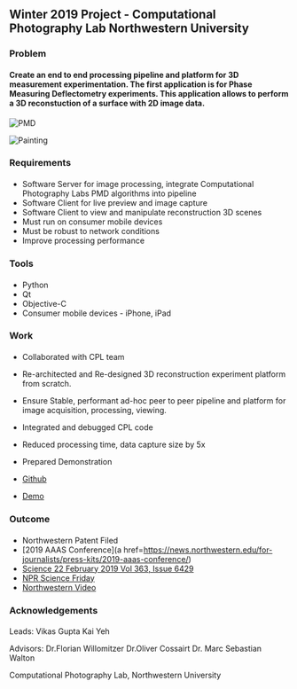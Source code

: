## Winter 2019 Project - Computational Photography Lab Northwestern University

### Problem

#### Create an end to end processing pipeline and platform for 3D measurement experimentation. The first application is for Phase Measuring Deflectometry experiments. This application allows to perform a 3D reconstuction of a surface with 2D image data. 

![PMD](https://spieswl.github.io/assets/images/projects/webrtc-perception/pmd_slide_1.png)

![Painting](https://github.com/vnmr/pmd/blob/master/w19.jpg)

### Requirements

####
* Software Server for image processing, integrate Computational Photography Labs PMD algorithms into pipeline
* Software Client for live preview and image capture
* Software Client to view and manipulate reconstruction 3D scenes
* Must run on consumer mobile devices
* Must be robust to network conditions
* Improve processing performance

### Tools

####
* Python
* Qt
* Objective-C
* Consumer mobile devices - iPhone, iPad

### Work

####
* Collaborated with CPL team
* Re-architected and Re-designed 3D reconstruction experiment platform from scratch.
* Ensure Stable, performant ad-hoc peer to peer pipeline and platform for image acquisition, processing, viewing.
* Integrated and debugged CPL code
* Reduced processing time, data capture size by 5x
* Prepared Demonstration

* [Github](https://github.com/vnmr/pmd)
* [Demo](https://github.com/vnmr/pmd/blob/master/lab_demo.mov)

### Outcome 

####
* Northwestern Patent Filed
* [2019 AAAS Conference](a href=https://news.northwestern.edu/for-journalists/press-kits/2019-aaas-conference/)
* [Science 22 February 2019 Vol 363, Issue 6429](http://science.sciencemag.org/content/363/6429)
* [NPR Science Friday](https://www.sciencefriday.com/segments/clearing-up-the-art-acne-on-georgia-okeeffes-paintings/)
* [Northwestern Video](https://www.youtube.com/watch?time_continue=2&v=z7BLeWgk-a0)

### Acknowledgements

####
Leads: Vikas Gupta
       Kai Yeh

Advisors: Dr.Florian Willomitzer
          Dr.Oliver Cossairt
          Dr. Marc Sebastian Walton

Computational Photography Lab, Northwestern University
